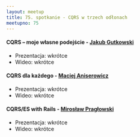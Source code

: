 ```yaml
---
layout: meetup
title: 75. spotkanie - CQRS w trzech odłonach
meetupno: 75
---
```


#### CQRS – moje własne podejście  - [Jakub Gutkowski](https://twitter.com/gutek)
* Prezentacja: wkrótce
* Wideo: wkrótce

#### CQRS dla każdego - [Maciej Aniserowicz](https://twitter.com/maniserowicz)
* Prezentacja: wkrótce
* Wideo: wkrótce

#### CQRS/ES with Rails - [Mirosław Pragłowski](https://twitter.com/mpraglowski)
* Prezentacja: wkrótce
* Wideo: wkrótce
